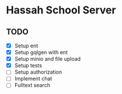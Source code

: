 # Hassah School Server

## TODO
- [x] Setup ent
- [x] Setup gqlgen with ent
- [x] Setup minio and file upload
- [x] Setup tests
- [ ] Setup authorization
- [ ] Implement chat
- [ ] Fulltext search
